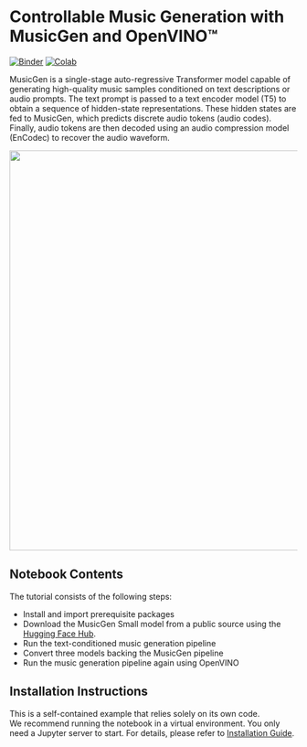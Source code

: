 # Controllable Music Generation with MusicGen and OpenVINO™

[![Binder](https://mybinder.org/badge_logo.svg)](https://mybinder.org/v2/gh/eaidova/openvino_notebooks_binder.git/main?urlpath=git-pull%3Frepo%3Dhttps%253A%252F%252Fgithub.com%252Fopenvinotoolkit%252Fopenvino_notebooks%26urlpath%3Dtree%252Fopenvino_notebooks%252Fnotebooks%2Fmusic-generation%2Fmusic-generation.ipynb)
[![Colab](https://colab.research.google.com/assets/colab-badge.svg)](https://colab.research.google.com/github/openvinotoolkit/openvino_notebooks/blob/master/notebooks/music-generation/music-generation.ipynb)

MusicGen is a single-stage auto-regressive Transformer model capable of generating high-quality music samples conditioned on text descriptions or audio prompts. The text prompt is passed to a text encoder model (T5) to obtain a sequence of hidden-state representations. These hidden states are fed to MusicGen, which predicts discrete audio tokens (audio codes). Finally, audio tokens are then decoded using an audio compression model (EnCodec) to recover the audio waveform.

<img src="https://user-images.githubusercontent.com/76463150/260439306-81c81c8d-1f9c-41d0-b881-9491766def8e.png" width=700>

## Notebook Contents
The tutorial consists of the following steps:

- Install and import prerequisite packages
- Download the MusicGen Small model from a public source using the [Hugging Face Hub](https://huggingface.co/models?sort=downloads&search=facebook%2Fmusicgen-).
- Run the text-conditioned music generation pipeline
- Convert three models backing the MusicGen pipeline
- Run the music generation pipeline again using OpenVINO

## Installation Instructions

This is a self-contained example that relies solely on its own code.</br>
We recommend running the notebook in a virtual environment. You only need a Jupyter server to start.
For details, please refer to [Installation Guide](../../README.md).
